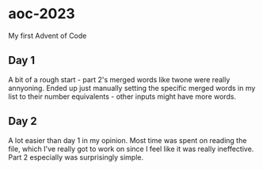 # aoc-2023
My first Advent of Code

## Day 1
A bit of a rough start - part 2's merged words like twone were really annyoning. Ended up just manually setting the specific merged words in my list to their number equivalents - other inputs might have more words.

## Day 2
A lot easier than day 1 in my opinion. Most time was spent on reading the file, which I've really got to work on since I feel like it was really ineffective. Part 2 especially was surprisingly simple.
